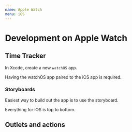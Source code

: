 ```yaml
---
name: Apple Watch
menu: iOS 
---
```

# Development on Apple Watch

## Time Tracker

In Xcode, create a new `watchOS` app.

Having the watchOS app paired to the iOS app is required.

### Storyboards

Easiest way to build out the app is to use the storyboard.

Everything for iOS is top to bottom.

## Outlets and actions

